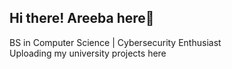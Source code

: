 ## Hi there! Areeba here👋
BS in Computer Science | Cybersecurity Enthusiast  
Uploading my university projects here  
